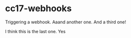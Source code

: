 # cc17-webhooks

Triggering a webhook.
Aaand another one.
And a third one!


I think this is the last one.
Yes
